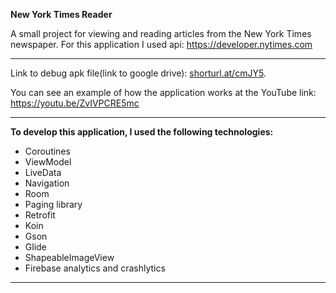 **New York Times Reader**

A small project for viewing and reading articles from the New York Times newspaper.
For this application I used api: https://developer.nytimes.com

---

Link to debug apk file(link to google drive): [shorturl.at/cmJY5](url).

You can see an example of how the application works at the YouTube link: https://youtu.be/ZvIVPCRE5mc

---

**To develop this application, I used the following technologies:**

 * Coroutines
 * ViewModel
 * LiveData
 * Navigation
 * Room
 * Paging library
 * Retrofit
 * Koin
 * Gson
 * Glide
 * ShapeableImageView
 * Firebase analytics and crashlytics

 ---
